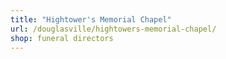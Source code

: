 ```yaml
---
title: "Hightower's Memorial Chapel"
url: /douglasville/hightowers-memorial-chapel/
shop: funeral directors
---
```

